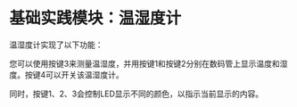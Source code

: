 # 基础实践模块：温湿度计

 温湿度计实现了以下功能：

您可以使用按键3来测量温湿度，并用按键1和按键2分别在数码管上显示温度和湿度。按键4可以开关该温湿度计。

同时，按键1、2、3会控制LED显示不同的颜色，以指示当前显示的内容。